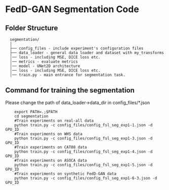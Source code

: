# FedD-GAN Segmentation Code


## Folder Structure

```
  segmentation/
  │
  ├── config_files - include experiment's configuration files
  ├── data_loader - general data loader and dataset with my_transforms
  │── loss - including MSE, DICE loss etc.
  │── metrics - evaluate metrics
  │── model - UNet2D architecture
  │── loss - including MSE, DICE loss etc.
  │── train.py - main entrance for segmentation task.
```

## Command for training the segmentation

Please change the path of data_loader->data_dir in config_files/*.json

```
    export PATH=.;$PATH
    cd segmentation
    #Train experiments on real-all data
    python train.py -c config_files/config_fsl_seg_exp1-1.json -d GPU_ID
    #Train experiments on WHS data
    python train.py -c config_files/config_fsl_seg_exp1-3.json -d GPU_ID
    #Train experiments on CAT08 data
    python train.py -c config_files/config_fsl_seg_exp1-4.json -d GPU_ID
    #Train experiments on ASOCA data
    python train.py -c config_files/config_fsl_seg_exp1-5.json -d GPU_ID
    #Train experiments on synthetic FedD-GAN data
    python train.py -c config_files/config_fsl_seg_exp1-6-3.json -d GPU_ID
    
    
    
    
    
    
```














